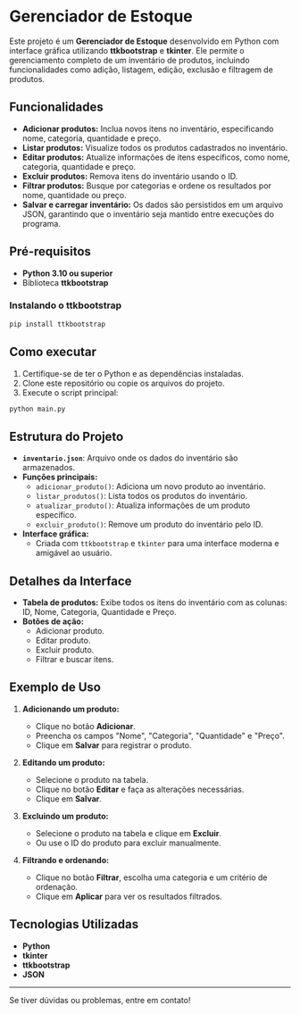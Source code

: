 # Gerenciador de Estoque

Este projeto é um **Gerenciador de Estoque** desenvolvido em Python com interface gráfica utilizando **ttkbootstrap** e **tkinter**. Ele permite o gerenciamento completo de um inventário de produtos, incluindo funcionalidades como adição, listagem, edição, exclusão e filtragem de produtos.

## Funcionalidades

- **Adicionar produtos:** Inclua novos itens no inventário, especificando nome, categoria, quantidade e preço.
- **Listar produtos:** Visualize todos os produtos cadastrados no inventário.
- **Editar produtos:** Atualize informações de itens específicos, como nome, categoria, quantidade e preço.
- **Excluir produtos:** Remova itens do inventário usando o ID.
- **Filtrar produtos:** Busque por categorias e ordene os resultados por nome, quantidade ou preço.
- **Salvar e carregar inventário:** Os dados são persistidos em um arquivo JSON, garantindo que o inventário seja mantido entre execuções do programa.

## Pré-requisitos

- **Python 3.10 ou superior**
- Biblioteca **ttkbootstrap**

### Instalando o ttkbootstrap

```bash
pip install ttkbootstrap
```

## Como executar

1. Certifique-se de ter o Python e as dependências instaladas.
2. Clone este repositório ou copie os arquivos do projeto.
3. Execute o script principal:

```bash
python main.py
```

## Estrutura do Projeto

- **`inventario.json`**: Arquivo onde os dados do inventário são armazenados.
- **Funções principais:**
  - `adicionar_produto()`: Adiciona um novo produto ao inventário.
  - `listar_produtos()`: Lista todos os produtos do inventário.
  - `atualizar_produto()`: Atualiza informações de um produto específico.
  - `excluir_produto()`: Remove um produto do inventário pelo ID.
- **Interface gráfica:**
  - Criada com `ttkbootstrap` e `tkinter` para uma interface moderna e amigável ao usuário.

## Detalhes da Interface

- **Tabela de produtos:** Exibe todos os itens do inventário com as colunas: ID, Nome, Categoria, Quantidade e Preço.
- **Botões de ação:**
  - Adicionar produto.
  - Editar produto.
  - Excluir produto.
  - Filtrar e buscar itens.

## Exemplo de Uso

1. **Adicionando um produto:**
   - Clique no botão **Adicionar**.
   - Preencha os campos "Nome", "Categoria", "Quantidade" e "Preço".
   - Clique em **Salvar** para registrar o produto.

2. **Editando um produto:**
   - Selecione o produto na tabela.
   - Clique no botão **Editar** e faça as alterações necessárias.
   - Clique em **Salvar**.

3. **Excluindo um produto:**
   - Selecione o produto na tabela e clique em **Excluir**.
   - Ou use o ID do produto para excluir manualmente.

4. **Filtrando e ordenando:**
   - Clique no botão **Filtrar**, escolha uma categoria e um critério de ordenação.
   - Clique em **Aplicar** para ver os resultados filtrados.

## Tecnologias Utilizadas

- **Python**
- **tkinter**
- **ttkbootstrap**
- **JSON**

---

Se tiver dúvidas ou problemas, entre em contato!
